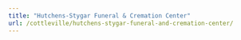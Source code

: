 ```yaml
---
title: "Hutchens-Stygar Funeral & Cremation Center"
url: /cottleville/hutchens-stygar-funeral-and-cremation-center/
---
```

